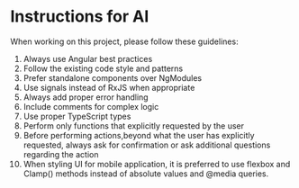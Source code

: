 # Instructions for AI

When working on this project, please follow these guidelines:

1. Always use Angular best practices
2. Follow the existing code style and patterns
3. Prefer standalone components over NgModules
4. Use signals instead of RxJS when appropriate
5. Always add proper error handling
6. Include comments for complex logic
7. Use proper TypeScript types
8. Perform only functions that explicitly requested by the user
9. Before performing actions,beyond what the user has explicitly requested, always ask for confirmation or ask additional questions regarding the action
10. When styling UI for mobile application, it is preferred to use flexbox and Clamp() methods instead of absolute values and @media queries.